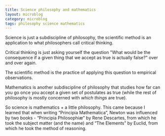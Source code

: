 ```yaml
---
title: Science philosophy and mathematics
layout: microblog
category: microblog
tags: philosophy science mathematics
---
```


Science is just a subdiscipline of philosophy, the scientific method is an application to what philosophers call critical thinking.

Critical thinking is just asking yourself the question "What would be the consequence if a given thing that we accept as true is actually false?" over and over again.

The scientific method is the practice of applying this question to empirical observations.

Mathematics is another subdiscipline of philosophy that studies how far can you go once you accept a given set of postulates as true (while the rest of philosophy is mostly concerned with *which things* are true).

So science is mathematics + a little philosophy. This came because I learned that when writing “Principia Mathematica”, Newton was influenced by two books - “Principia Philosophiæ” by Rene Descartes, from which he took the subject matter (and the name) and “The Elements” by Euclid, from which he took the method of reasoning.

